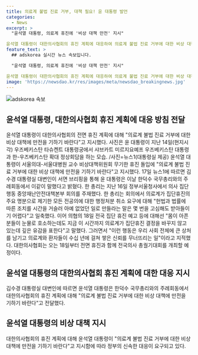 ```yaml
---
title: 의료계 불법 진료 거부, 대책 필요! 윤 대통령 발언
categories:
  - News
excerpt: >
  "윤석열 대통령, 의료계 휴진에 '비상 대책 만전' 지시" 

윤석열 대통령이 대한의사협회의 휴진 계획에 대응하여 의료계 불법 진료 거부에 대한 비상 대책을 준비할 것을 지시했다. 대통령실 대변인에 의하면, 김수경 대변인은 윤 대통령이 한덕수 국무총리와의 주례회동에서 이를 명령했다고 밝혔다. 또한, 김수경 대변인은 한 총리가 의료계의 집단휴진에 대한 조치를 취소하는 것은 어렵다고 언급했다고 전했다. 이에 대한의사협회는 18일부터 휴진과 총궐기대회를 개최할 예정이다.
feature_text: >
  ## adskorea 실시간 뉴스 속보입니다.

  "윤석열 대통령, 의료계 휴진에 '비상 대책 만전' 지시" 

윤석열 대통령이 대한의사협회의 휴진 계획에 대응하여 의료계 불법 진료 거부에 대한 비상 대책을 준비할 것을 지시했다. 대통령실 대변인에 의하면, 김수경 대변인은 윤 대통령이 한덕수 국무총리와의 주례회동에서 이를 명령했다고 밝혔다. 또한, 김수경 대변인은 한 총리가 의료계의 집단휴진에 대한 조치를 취소하는 것은 어렵다고 언급했다고 전했다. 이에 대한의사협회는 18일부터 휴진과 총궐기대회를 개최할 예정이다.
image: 'https://newsdao.kr/res/images/meta/newsdao_breakingnews.jpg'
---
```


<p><img src="https://newsdao.kr/res/images/meta/newsdao_breakingnews.jpg" alt="adskorea 속보" /></p>

<h2 data-ke-size="size26">윤석열 대통령, 대한의사협회 휴진 계획에 대응 방침 전달</h2>

<p data-ke-size="size16">윤석열 대통령이 대한의사협회의 전면 휴진 계획에 대해 "의료계 불법 진료 거부에 대한 비상 대책에 만전을 기하기 바란다"고 지시했다. 사진은 윤 대통령이 지난 14일(현지시각) 우즈베키스탄 타슈켄트 대통령궁에서 샤브카트 미르지요예프 우즈베키스탄 대통령과 한-우즈베키스탄 확대 정상회담을 하는 모습. /사진=뉴스1(대통령실 제공) 윤석열 대통령이 서울의대-서울대병원 교수 비상대책위원회 무기한 휴진 돌입에 "의료계 불법 진료 거부에 대한 비상 대책에 만전을 기하기 바란다"고 지시했다. 17일 뉴스1에 따르면 김수경 대통령실 대변인이 서면 브리핑을 통해 윤 대통령은 이날 한덕수 국무총리와의 주례회동에서 이같이 말했다고 밝혔다. 한 총리는 지난 16일 정부서울청사에서 의사 집단행동 중앙재난안전대책본부 회의를 주재했다. 한 총리는 회의에서 의료계가 집단휴진의 주요 명분으로 제기한 모든 전공의에 대한 행정처분 취소 요구에 대해 "헌법과 법률에 따른 조치를 시간을 거슬러 아예 없었던 일로 만들라는 말은 몇 번을 고심해도 받아들이기 어렵다"고 일축했다. 이어 의협의 18일 전국 집단 휴진 예고 등에 대해선 "몸이 아픈 분들이 눈물로 호소하는데도 지금 이 시간까지 의료계가 집단휴진 결정을 바꾸지 않고 있는데 깊은 유감을 표한다"고 말했다. 그러면서 "이런 행동은 우리 사회 전체에 큰 상처를 남기고 의료계와 환자들이 수십 년에 걸쳐 쌓은 신뢰를 무너뜨리는 일"이라고 지적했다. 대한의사협회는 오는 18일부터 전면 휴진과 함께 전국의사 총궐기대회를 개최할 예정이다.</p>

<h2 data-ke-size="size26">윤석열 대통령의 대한의사협회 휴진 계획에 대한 대응 지시</h2>

<p data-ke-size="size16">김수경 대통령실 대변인에 따르면 윤석열 대통령은 한덕수 국무총리와의 주례회동에서 대한의사협회의 휴진 계획에 대해 "의료계 불법 진료 거부에 대한 비상 대책에 만전을 기하기 바란다"고 전달했다.</p>

<h2 data-ke-size="size26">윤석열 대통령의 비상 대책 지시</h2>

<p data-ke-size="size16">대한의사협회의 휴진 계획에 대해 윤석열 대통령이 "의료계 불법 진료 거부에 대한 비상 대책에 만전을 기하기 바란다"고 지시함에 따라 정부의 신속한 대응이 요구되고 있다.</p>

